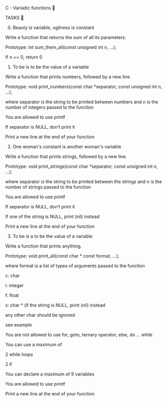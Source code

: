 C - Variadic functions 📁

TASKS 📃

0. Beauty is variable, ugliness is constant

Write a function that returns the sum of all its parameters.


Prototype: int sum_them_all(const unsigned int n, ...);


If n == 0, return 0


1. To be is to be the value of a variable

Write a function that prints numbers, followed by a new line.


Prototype: void print_numbers(const char *separator, const unsigned int n, ...);


where separator is the string to be printed between numbers and n is the number of integers passed to the function


You are allowed to use printf


If separator is NULL, don’t print it


Print a new line at the end of your function


2. One woman's constant is another woman's variable

Write a function that prints strings, followed by a new line.


Prototype: void print_strings(const char *separator, const unsigned int n, ...);


where separator is the string to be printed between the strings and n is the number of strings passed to the function


You are allowed to use printf


If separator is NULL, don’t print it


If one of the string is NULL, print (nil) instead


Print a new line at the end of your function


3. To be is a to be the value of a variable

Write a function that prints anything.


Prototype: void print_all(const char * const format, ...);


where format is a list of types of arguments passed to the function


c: char

i: integer

f: float

s: char * (if the string is NULL, print (nil) instead

any other char should be ignored

see example

You are not allowed to use for, goto, ternary operator, else, do ... while


You can use a maximum of


2 while loops

2 if

You can declare a maximum of 9 variables


You are allowed to use printf


Print a new line at the end of your function










